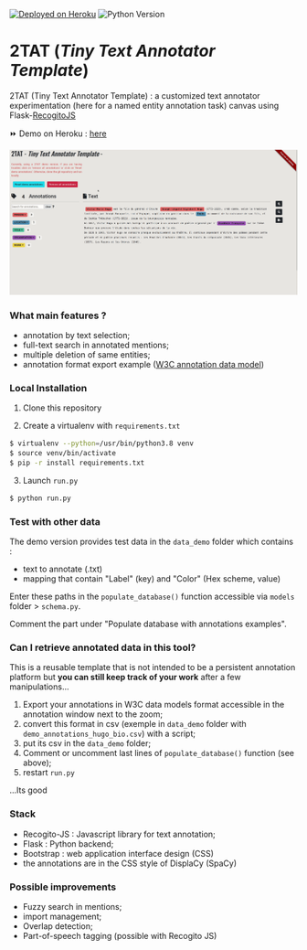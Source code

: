 [![Deployed on Heroku](https://img.shields.io/badge/deployed%20on-heroku-%23664986)](https://ttat-demo-app.herokuapp.com/) 
![Python Version](https://img.shields.io/badge/python-3.7%20%7C%203.8-blue)

# 2TAT (*Tiny Text Annotator Template*)
 
 2TAT (Tiny Text Annotator Template) :  a customized text annotator experimentation (here for a named entity annotation task) canvas using Flask-[RecogitoJS](https://github.com/recogito/recogito-js)

:fast_forward: Demo on Heroku :  [here](https://ttat-demo-app.herokuapp.com/)
 
![demo](ressources/demo.gif)

### What main features ?

- annotation by text selection;
- full-text search in annotated mentions;
- multiple deletion of same entities;
- annotation format export example ([W3C annotation data model](https://www.w3.org/TR/annotation-model/))



### Local Installation

1. Clone this repository

2. Create a virtualenv with `requirements.txt`

```bash
$ virtualenv --python=/usr/bin/python3.8 venv
$ source venv/bin/activate
$ pip -r install requirements.txt
```
3. Launch `run.py`
```bash
$ python run.py
```

### Test with other data

The demo version provides test data in the `data_demo` folder which contains :

- text to annotate (.txt)
- mapping that contain "Label" (key) and "Color" (Hex scheme, value)

Enter these paths in the `populate_database()` function accessible via `models` folder > `schema.py`.

Comment the part under "Populate database with annotations examples".

### Can I retrieve annotated data in this tool?
This is a reusable template that is not intended to be a persistent annotation platform but **you can still keep track of your work** after a few manipulations... 

1. Export your annotations in W3C data models format accessible in the annotation window next to the zoom;
2. convert this format in csv (exemple in `data_demo` folder with `demo_annotations_hugo_bio.csv`) with a script;
3. put its csv in the `data_demo` folder;
4. Comment or uncomment last lines of `populate_database()` function (see above);
5. restart `run.py`

...Its good

### Stack

- Recogito-JS : Javascript library for text annotation;
- Flask : Python backend;
- Bootstrap : web application interface design (CSS)
- the annotations are in the CSS style of DisplaCy (SpaCy)

### Possible improvements

- Fuzzy search in mentions;
- import management;
- Overlap detection;
- Part-of-speech tagging (possible with Recogito JS)
